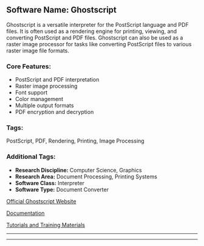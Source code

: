 ## Software Name: Ghostscript

Ghostscript is a versatile interpreter for the PostScript language and PDF files. It is often used as a rendering engine for printing, viewing, and converting PostScript and PDF files. Ghostscript can also be used as a raster image processor for tasks like converting PostScript files to various raster image file formats.

### Core Features:
- PostScript and PDF interpretation
- Raster image processing
- Font support
- Color management
- Multiple output formats
- PDF encryption and decryption

### Tags:
PostScript, PDF, Rendering, Printing, Image Processing

### Additional Tags:
- **Research Discipline:** Computer Science, Graphics
- **Research Area:** Document Processing, Printing Systems
- **Software Class:** Interpreter
- **Software Type:** Document Converter

[Official Ghostscript Website](https://www.ghostscript.com/)

[Documentation](https://www.ghostscript.com/doc/current/index.html)

[Tutorials and Training Materials](https://www.ghostscript.com/doc/current/Use.htm)

---

--------------------------------------
